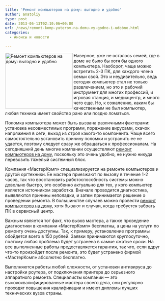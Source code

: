 ```yaml
---
title: 'Ремонт компьютеров на дому: выгодно и удобно'
author: anatoliy
type: post
date: 2013-06-13T02:10:06+00:00
url: /news/remont-komp-yuterov-na-domu-vy-godno-i-udobno.html
categories:
  - Анонсы и новости

---
```

<img src="http://dotnetcoding.ru/wp-content/uploads/2013/06/wpid-remont_kompyuterov_na_domu_vyigodno_i_udobno.jpg" alt="Ремонт компьютеров на дому: выгодно и удобно" title="Ремонт компьютеров на дому: выгодно и удобно" align="left" style="width: 220px; height: 180px;" />Наверное, уже не осталось семей, где в доме не было бы хотя бы одного компьютера. Наоборот, чаще можно встретить 2-3 ПК, для каждого члена семьи свой. Это и неудивительно, ведь сегодня компьютер стал не только развлечением, но это и рабочий инструмент для многих профессий, и игровая станция, и медиацентр, и много чего еще. Но, к сожалению, каким бы качественным не был компьютер, любая техника имеет свойство рано или поздно ломаться.

Поломка компьютера может быть вызвана различными факторами: установка несовместимых программ, поражение вирусами, скачок напряжения в сети, выход из строя какого-то компонента. Чаще всего самостоятельно установить причину поломки и устранить ее не удается, поэтому следует сразу же обращаться к профессионалам. На сегодняшний день многие компании осуществляют <u>[ремонт компьютеров на дому][1]</u>, поскольку это очень удобно, не нужно никуда перевозить тяжелый системный блок. 

Компания &#171;МастерКомп&#187; специализируется на ремонте компьютеров и другой оргтехники. Ее мастера приезжают по вызову в течение 1-2 часов, так что восстановить работоспособность системы можно довольно быстро, это особенно актуально для тех, у кого компьютер является источником заработка. Вначале проводится диагностика, выявляются причины неполадки, и затем принимается решение о проведении ремонта. В большинстве случаев можно провести [ремонт компьютеров на дому][1], хотя бывают и случаи, когда требуется забрать ПК в сервисный центр.

Важным является тот факт, что вызов мастера, а также проведение диагностики в компании &#171;МастерКомп&#187; бесплатны, а цены на услуги по ремонту очень доступны. Так, к примеру, установление программы обойдется всего в 150 рублей. Заявки принимаются круглосуточно, поэтому любая проблема будет устранена в самые сжатые сроки. На все выполненные работы предоставляется гарантия, так что, если вдруг что-то произойдет после ремонта, это будет устранено фирмой &#171;МастерКомп&#187; абсолютно бесплатно.

Выполняются работы любой сложности, от установки антивируса до настройки роутера, от подключения принтера до серьезного аппаратного ремонта. Специалисты компании &#8212; это высококвалифицированные мастера своего дела, они регулярно проходят повышения квалификации и имеют дипломы лучших технических вузов страны.

 [1]: http://master-komp.com/